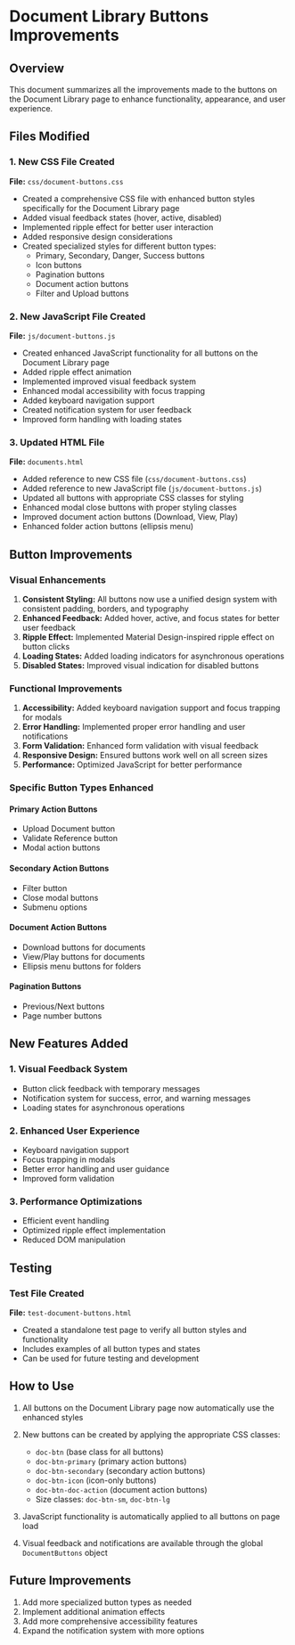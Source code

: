 # Document Library Buttons Improvements

## Overview
This document summarizes all the improvements made to the buttons on the Document Library page to enhance functionality, appearance, and user experience.

## Files Modified

### 1. New CSS File Created
**File:** `css/document-buttons.css`
- Created a comprehensive CSS file with enhanced button styles specifically for the Document Library page
- Added visual feedback states (hover, active, disabled)
- Implemented ripple effect for better user interaction
- Added responsive design considerations
- Created specialized styles for different button types:
  - Primary, Secondary, Danger, Success buttons
  - Icon buttons
  - Pagination buttons
  - Document action buttons
  - Filter and Upload buttons

### 2. New JavaScript File Created
**File:** `js/document-buttons.js`
- Created enhanced JavaScript functionality for all buttons on the Document Library page
- Added ripple effect animation
- Implemented improved visual feedback system
- Enhanced modal accessibility with focus trapping
- Added keyboard navigation support
- Created notification system for user feedback
- Improved form handling with loading states

### 3. Updated HTML File
**File:** `documents.html`
- Added reference to new CSS file (`css/document-buttons.css`)
- Added reference to new JavaScript file (`js/document-buttons.js`)
- Updated all buttons with appropriate CSS classes for styling
- Enhanced modal close buttons with proper styling classes
- Improved document action buttons (Download, View, Play)
- Enhanced folder action buttons (ellipsis menu)

## Button Improvements

### Visual Enhancements
1. **Consistent Styling:** All buttons now use a unified design system with consistent padding, borders, and typography
2. **Enhanced Feedback:** Added hover, active, and focus states for better user feedback
3. **Ripple Effect:** Implemented Material Design-inspired ripple effect on button clicks
4. **Loading States:** Added loading indicators for asynchronous operations
5. **Disabled States:** Improved visual indication for disabled buttons

### Functional Improvements
1. **Accessibility:** Added keyboard navigation support and focus trapping for modals
2. **Error Handling:** Implemented proper error handling and user notifications
3. **Form Validation:** Enhanced form validation with visual feedback
4. **Responsive Design:** Ensured buttons work well on all screen sizes
5. **Performance:** Optimized JavaScript for better performance

### Specific Button Types Enhanced

#### Primary Action Buttons
- Upload Document button
- Validate Reference button
- Modal action buttons

#### Secondary Action Buttons
- Filter button
- Close modal buttons
- Submenu options

#### Document Action Buttons
- Download buttons for documents
- View/Play buttons for documents
- Ellipsis menu buttons for folders

#### Pagination Buttons
- Previous/Next buttons
- Page number buttons

## New Features Added

### 1. Visual Feedback System
- Button click feedback with temporary messages
- Notification system for success, error, and warning messages
- Loading states for asynchronous operations

### 2. Enhanced User Experience
- Keyboard navigation support
- Focus trapping in modals
- Better error handling and user guidance
- Improved form validation

### 3. Performance Optimizations
- Efficient event handling
- Optimized ripple effect implementation
- Reduced DOM manipulation

## Testing

### Test File Created
**File:** `test-document-buttons.html`
- Created a standalone test page to verify all button styles and functionality
- Includes examples of all button types and states
- Can be used for future testing and development

## How to Use

1. All buttons on the Document Library page now automatically use the enhanced styles
2. New buttons can be created by applying the appropriate CSS classes:
   - `doc-btn` (base class for all buttons)
   - `doc-btn-primary` (primary action buttons)
   - `doc-btn-secondary` (secondary action buttons)
   - `doc-btn-icon` (icon-only buttons)
   - `doc-btn-doc-action` (document action buttons)
   - Size classes: `doc-btn-sm`, `doc-btn-lg`

3. JavaScript functionality is automatically applied to all buttons on page load
4. Visual feedback and notifications are available through the global `DocumentButtons` object

## Future Improvements

1. Add more specialized button types as needed
2. Implement additional animation effects
3. Add more comprehensive accessibility features
4. Expand the notification system with more options